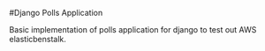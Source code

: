 #Django Polls Application

Basic implementation of polls application for django to test out AWS elasticbenstalk.